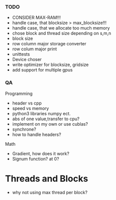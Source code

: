 ### TODO
- CONSIDER MAX-RAM!!!
- handle case, that blocksize > max_blocksize!!!
- handle case, that we allocate too much memory
- chose block and thread size depending on s,m,n
- block size
- row column major storage converter
- row colum major print
- unittests
- Device choser
- write optimizer for blocksize, gridsize
- add support for multiple gpus

### QA
Programming
- header vs cpp
- speed vs memory
- python3 libraries numpy ect.
- abs of one value,transfer to cpu?
- implement on my own or use cublas?
- synchrone?
- how to handle headers?

Math
- Gradient, how does it work?
- Signum function? at 0?


# Threads and Blocks
- why not using max thread per block?
